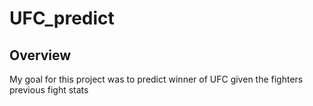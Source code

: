 # UFC_predict

## Overview

My goal for this project was to predict winner of UFC given the fighters previous fight stats


